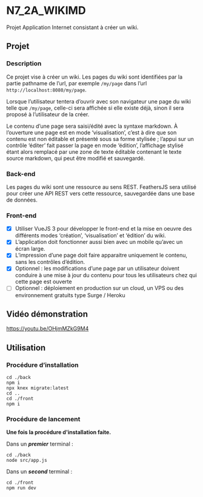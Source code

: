 # N7_2A_WIKIMD

Projet Application Internet consistant à créer un wiki.

## Projet

### Description

Ce projet vise à créer un wiki. Les pages du wiki sont identifiées par la partie pathname de l’url, par exemple `/my/page` dans l’url `http://localhost:8080/my/page`.

Lorsque l’utilisateur tentera d’ouvrir avec son navigateur une page du wiki telle que `/my/page`, celle-ci sera affichée si elle existe déjà, sinon il sera proposé à l’utilisateur de la créer.

Le contenu d’une page sera saisi/édité avec la syntaxe markdown. À l’ouverture une page est en mode ‘visualisation’, c’est à dire que son contenu est non éditable et présenté sous sa forme stylisée ; l’appui sur un contrôle ‘éditer’ fait passer la page en mode ‘édition’, l’affichage stylisé étant alors remplacé par une zone de texte éditable contenant le texte source markdown, qui peut être modifié et sauvegardé.

### Back-end

Les pages du wiki sont une ressource au sens REST.
FeathersJS sera utilisé pour créer une API REST vers cette ressource, sauvegardée dans une base de données.

### Front-end

- [x] Utiliser VueJS 3 pour développer le front-end et la mise en oeuvre des différents modes ‘création’, ‘visualisation’ et ‘édition’ du wiki.
- [x] L’application doit fonctionner aussi bien avec un mobile qu’avec un écran large.
- [x] L’impression d’une page doit faire apparaitre uniquement le contenu, sans les contrôles d’édition.
- [x] Optionnel : les modifications d’une page par un utilisateur doivent conduire à une mise à jour du contenu pour tous les utilisateurs chez qui cette page est ouverte
- [ ] Optionnel : déploiement en production sur un cloud, un VPS ou des environnement gratuits type Surge / Heroku

## Vidéo démonstration

https://youtu.be/OHjmMZkG9M4

## Utilisation

### Procédure d’installation

```
cd ./back
npm i
npx knex migrate:latest
cd ..
cd ./front
npm i
```

### Procédure de lancement

**Une fois la procédure d'installation faite.**

Dans un ***premier*** terminal :
```
cd ./back
node src/app.js
```

Dans un ***second*** terminal :
```
cd ./front
npm run dev
```
